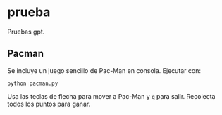 # prueba

Pruebas gpt.

## Pacman

Se incluye un juego sencillo de Pac-Man en consola.
Ejecutar con:

```
python pacman.py
```

Usa las teclas de flecha para mover a Pac-Man y `q` para salir.
Recolecta todos los puntos para ganar.
